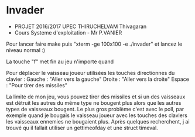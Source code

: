# Invader
 * PROJET 2016/2017	UPEC				THIRUCHELVAM Thivagaran
 * Cours Systeme d'exploitation - Mr P.VANIER
 
Pour lancer faire make puis "xterm -ge 100x100 -e ./invader" et lancez le niveau normal :)

La touche "f" met fin au jeu n'importe quand

Pour déplacer le vaisseau joueur utilisées les touches directionnes du clavier : 
Gauche	: "Aller vers la gauche"
Droite	: "Aller vers la droite"
Espace  : "Pour tirer des missiles"

La limite de mon jeu, vous pouvez tirer des missiles et si un des vaisseaux est détruit les autres du même type ne bougent plus alors que les autres types de vaisseaux bougent. Le plus gros problème c'est avec le poll, par exemple quand je bougais le vaisseau joueur avec les touches des claviers les vaisseaux ennemies ne bougaient plus. Après quelques recherchent, j ai trouvé qu il fallait utiliser un gettimeofday et une struct timeval. 


